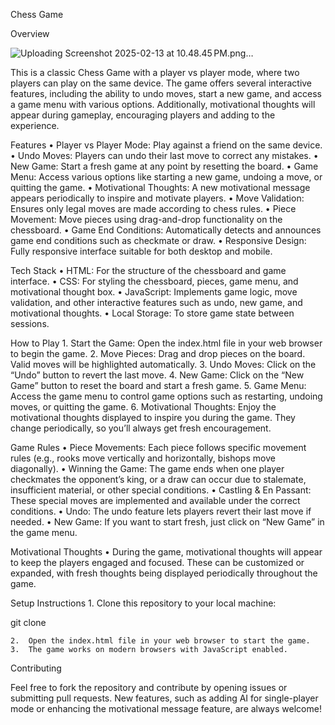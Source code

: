 Chess Game

Overview

![Uploading Screenshot 2025-02-13 at 10.48.45 PM.png…]()

This is a classic Chess Game with a player vs player mode, where two players can play on the same device. The game offers several interactive features, including the ability to undo moves, start a new game, and access a game menu with various options. Additionally, motivational thoughts will appear during gameplay, encouraging players and adding to the experience.

Features
	•	Player vs Player Mode: Play against a friend on the same device.
	•	Undo Moves: Players can undo their last move to correct any mistakes.
	•	New Game: Start a fresh game at any point by resetting the board.
	•	Game Menu: Access various options like starting a new game, undoing a move, or quitting the game.
	•	Motivational Thoughts: A new motivational message appears periodically to inspire and motivate players.
	•	Move Validation: Ensures only legal moves are made according to chess rules.
	•	Piece Movement: Move pieces using drag-and-drop functionality on the chessboard.
	•	Game End Conditions: Automatically detects and announces game end conditions such as checkmate or draw.
	•	Responsive Design: Fully responsive interface suitable for both desktop and mobile.

Tech Stack
	•	HTML: For the structure of the chessboard and game interface.
	•	CSS: For styling the chessboard, pieces, game menu, and motivational thought box.
	•	JavaScript: Implements game logic, move validation, and other interactive features such as undo, new game, and motivational thoughts.
	•	Local Storage: To store game state between sessions.

How to Play
	1.	Start the Game: Open the index.html file in your web browser to begin the game.
	2.	Move Pieces: Drag and drop pieces on the board. Valid moves will be highlighted automatically.
	3.	Undo Moves: Click on the “Undo” button to revert the last move.
	4.	New Game: Click on the “New Game” button to reset the board and start a fresh game.
	5.	Game Menu: Access the game menu to control game options such as restarting, undoing moves, or quitting the game.
	6.	Motivational Thoughts: Enjoy the motivational thoughts displayed to inspire you during the game. They change periodically, so you’ll always get fresh encouragement.

Game Rules
	•	Piece Movements: Each piece follows specific movement rules (e.g., rooks move vertically and horizontally, bishops move diagonally).
	•	Winning the Game: The game ends when one player checkmates the opponent’s king, or a draw can occur due to stalemate, insufficient material, or other special conditions.
	•	Castling & En Passant: These special moves are implemented and available under the correct conditions.
	•	Undo: The undo feature lets players revert their last move if needed.
	•	New Game: If you want to start fresh, just click on “New Game” in the game menu.

Motivational Thoughts
	•	During the game, motivational thoughts will appear to keep the players engaged and focused. These can be customized or expanded, with fresh thoughts being displayed periodically throughout the game.

Setup Instructions
	1.	Clone this repository to your local machine:

git clone <repository-url>


	2.	Open the index.html file in your web browser to start the game.
	3.	The game works on modern browsers with JavaScript enabled.

Contributing

Feel free to fork the repository and contribute by opening issues or submitting pull requests. New features, such as adding AI for single-player mode or enhancing the motivational message feature, are always welcome!

